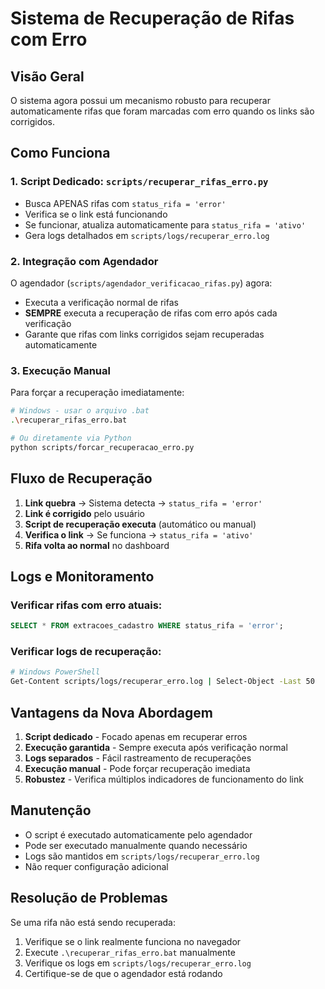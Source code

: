 # Sistema de Recuperação de Rifas com Erro

## Visão Geral

O sistema agora possui um mecanismo robusto para recuperar automaticamente rifas que foram marcadas com erro quando os links são corrigidos.

## Como Funciona

### 1. Script Dedicado: `scripts/recuperar_rifas_erro.py`
- Busca APENAS rifas com `status_rifa = 'error'`
- Verifica se o link está funcionando
- Se funcionar, atualiza automaticamente para `status_rifa = 'ativo'`
- Gera logs detalhados em `scripts/logs/recuperar_erro.log`

### 2. Integração com Agendador
O agendador (`scripts/agendador_verificacao_rifas.py`) agora:
- Executa a verificação normal de rifas
- **SEMPRE** executa a recuperação de rifas com erro após cada verificação
- Garante que rifas com links corrigidos sejam recuperadas automaticamente

### 3. Execução Manual
Para forçar a recuperação imediatamente:

```bash
# Windows - usar o arquivo .bat
.\recuperar_rifas_erro.bat

# Ou diretamente via Python
python scripts/forcar_recuperacao_erro.py
```

## Fluxo de Recuperação

1. **Link quebra** → Sistema detecta → `status_rifa = 'error'`
2. **Link é corrigido** pelo usuário
3. **Script de recuperação executa** (automático ou manual)
4. **Verifica o link** → Se funciona → `status_rifa = 'ativo'`
5. **Rifa volta ao normal** no dashboard

## Logs e Monitoramento

### Verificar rifas com erro atuais:
```sql
SELECT * FROM extracoes_cadastro WHERE status_rifa = 'error';
```

### Verificar logs de recuperação:
```bash
# Windows PowerShell
Get-Content scripts/logs/recuperar_erro.log | Select-Object -Last 50
```

## Vantagens da Nova Abordagem

1. **Script dedicado** - Focado apenas em recuperar erros
2. **Execução garantida** - Sempre executa após verificação normal
3. **Logs separados** - Fácil rastreamento de recuperações
4. **Execução manual** - Pode forçar recuperação imediata
5. **Robustez** - Verifica múltiplos indicadores de funcionamento do link

## Manutenção

- O script é executado automaticamente pelo agendador
- Pode ser executado manualmente quando necessário
- Logs são mantidos em `scripts/logs/recuperar_erro.log`
- Não requer configuração adicional

## Resolução de Problemas

Se uma rifa não está sendo recuperada:
1. Verifique se o link realmente funciona no navegador
2. Execute `.\recuperar_rifas_erro.bat` manualmente
3. Verifique os logs em `scripts/logs/recuperar_erro.log`
4. Certifique-se de que o agendador está rodando 